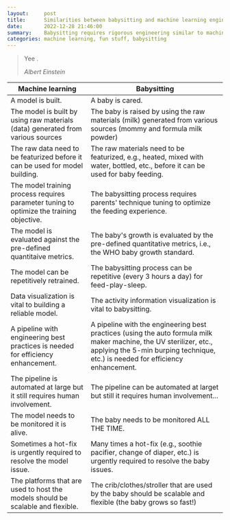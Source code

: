 ```yaml
---
layout:     post
title:      Similarities between babysitting and machine learning engineering
date:       2022-12-28 21:46:00
summary:    Babysitting requires rigorous engineering similar to machine learning. 
categories: machine learning, fun stuff, babysitting
---
```


<blockquote>
  <p>Yee .</p>
  <footer><cite title="Albert Einstein">Albert Einstein</cite></footer>
</blockquote>

| Machine learning                                                                         | Babysitting                                                                                                                                                                                           |
| ---------------------------------------------------------------------------------------- | ----------------------------------------------------------------------------------------------------------------------------------------------------------------------------------------------------- |
| A model is built.                                                                        | A baby is cared.                                                                                                                                                                                      |
| The model is built by using raw materials (data) generated from various sources          | The baby is raised by using the raw materials (milk) generated from various sources (mommy and formula milk powder)                                                                                   |
| The raw data need to be featurized before it can be used for model building.             | The raw materials need to be featurized, e.g., heated, mixed with water, bottled, etc., before it can be used for baby feeding.                                                                       |
| The model training process requires parameter tuning to optimize the training objective. | The babysitting process requires parents' technique tuning to optimize the feeding experience.                                                                                                        |
| The model is evaluated against the pre-defined quantitaive metrics.                      | The baby's growth is evaluated by the pre-defined quantitative metrics, i.e., the WHO baby growth standard.                                                                                           |
| The model can be repetitively retrained.                                                 | The babysitting process can be repetitive (every 3 hours a day) for feed-play-sleep.                                                                                                                  |
| Data visualization is vital to building a reliable model.                                | The activity information visualization is vital to babysitting.                                                                                                                                       |
| A pipeline with engineering best practices is needed for efficiency enhancement.         | A pipeline with the engineering best practices (using the auto formula milk maker machine, the UV sterilizer, etc., applying the 5-min burping technique, etc.) is needed for efficiency enhancement. |
| The pipeline is automated at large but it still requires human involvement.              | The pipeline can be automated at larget but still it requires human involvement...                                                                                                                    |
| The model needs to be monitored it is alive.                                             | The baby needs to be monitored ALL THE TIME.                                                                                                                                                          |
| Sometimes a hot-fix is urgently required to resolve the model issue.                     | Many times a hot-fix (e.g., soothie pacifier, change of diaper, etc.) is urgently required to resolve the baby issues.                                                                                |
| The platforms that are used to host the models should be scalable and flexible.          | The crib/clothes/stroller that are used by the baby should be scalable and flexible (the baby grows so fast!)                                                                                         |
